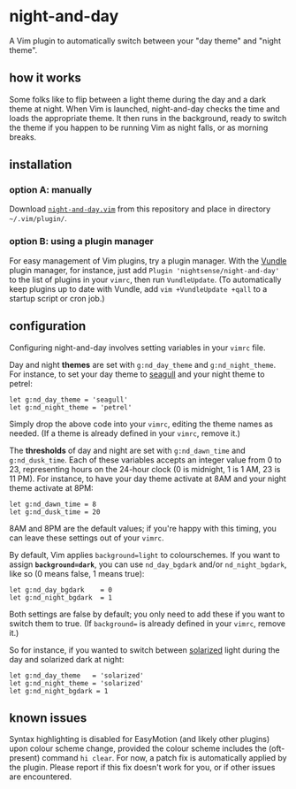 # night-and-day

A Vim plugin to automatically switch between your "day theme" and "night theme".

## how it works

Some folks like to flip between a light theme during the day and a dark theme at night. When Vim is launched, night-and-day checks the time and loads the appropriate theme. It then runs in the background, ready to switch the theme if you happen to be running Vim as night falls, or as morning breaks.

## installation

### option A: manually

Download [`night-and-day.vim`](https://raw.githubusercontent.com/nightsense/night-and-day/master/plugin/night-and-day.vim) from this repository and place in directory `~/.vim/plugin/`.

### option B: using a plugin manager

For easy management of Vim plugins, try a plugin manager. With the [Vundle](https://github.com/VundleVim/Vundle.vim) plugin manager, for instance, just add `Plugin 'nightsense/night-and-day'` to the list of plugins in your `vimrc`, then run `VundleUpdate`. (To automatically keep plugins up to date with Vundle, add `vim +VundleUpdate +qall` to a startup script or cron job.)

## configuration

Configuring night-and-day involves setting variables in your `vimrc` file.

Day and night **themes** are set with `g:nd_day_theme` and `g:nd_night_theme`. For instance, to set your day theme to [seagull](https://github.com/nightsense/seabird) and your night theme to petrel:

~~~
let g:nd_day_theme = 'seagull'
let g:nd_night_theme = 'petrel'
~~~

Simply drop the above code into your `vimrc`, editing the theme names as needed. (If a theme is already defined in your `vimrc`, remove it.)

The **thresholds** of day and night are set with `g:nd_dawn_time` and `g:nd_dusk_time`. Each of these variables accepts an integer value from 0 to 23, representing hours on the 24-hour clock (0 is midnight, 1 is 1 AM, 23 is 11 PM). For instance, to have your day theme activate at 8AM and your night theme activate at 8PM:

~~~
let g:nd_dawn_time = 8
let g:nd_dusk_time = 20
~~~

8AM and 8PM are the default values; if you're happy with this timing, you can leave these settings out of your `vimrc`.

By default, Vim applies `background=light` to colourschemes. If you want to assign **`background=dark`**, you can use `nd_day_bgdark` and/or `nd_night_bgdark`, like so (0 means false, 1 means true):

~~~
let g:nd_day_bgdark    = 0
let g:nd_night_bgdark  = 1
~~~

Both settings are false by default; you only need to add these if you want to switch them to true. (If `background=` is already defined in your `vimrc`, remove it.)

So for instance, if you wanted to switch between [solarized](https://github.com/altercation/vim-colors-solarized) light during the day and solarized dark at night:

~~~
let g:nd_day_theme   = 'solarized'
let g:nd_night_theme = 'solarized'
let g:nd_night_bgdark = 1
~~~

## known issues

Syntax highlighting is disabled for EasyMotion (and likely other plugins) upon colour scheme change, provided the colour scheme includes the (oft-present) command `hi clear`. For now, a patch fix is automatically applied by the plugin. Please report if this fix doesn't work for you, or if other issues are encountered.
